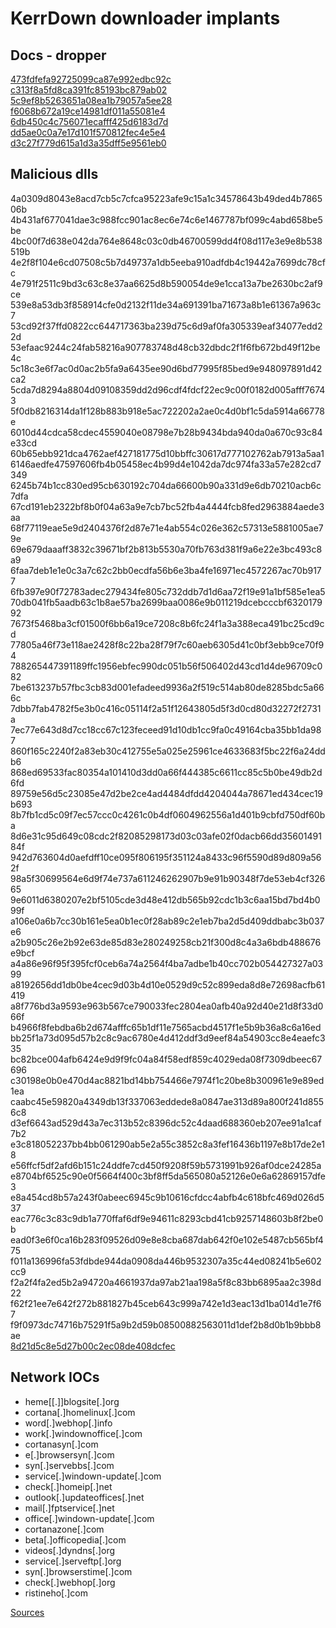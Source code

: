 # KerrDown downloader implants


## Docs - dropper
[473fdfefa92725099ca87e992edbc92c](https://www.virustotal.com/gui/file/73dcbcc47d6bd95dcf031ebbd34ac42301a20ee1143ac130b405e79b4ba40fc8/detection)  
[c313f8a5fd8ca391fc85193bc879ab02](https://www.virustotal.com/gui/file/89e19df797481ae2d2c895bcf030fe19e581976d2aef90c89bd6b3408579bfc3/detection)  
[5c9ef8b5263651a08ea1b79057a5ee28](https://www.virustotal.com/gui/file/a4a066341b4172d2cb752de4b938bf678ceb627ecb72594730b78bd05a2fad9d/detection)  
[f6068b672a19ce14981df011a55081e4](https://www.virustotal.com/gui/file/8bf22202e4fd4c005afde2266413cba9d1b749b1a2d75deac0c35728b5eb3af8/detection)  
[6db450c4c756071ecafff425d6183d7d](https://www.virustotal.com/gui/file/df8210d20c5eb80d44ba8fa4c41c26c8421dcb20168e4f796e4955e01ebc9e13/detection)  
[dd5ae0c0a7e17d101f570812fec4e5e4](https://www.virustotal.com/gui/file/94fab926b73a6a5bc71d655c8d611b40e80464da9f1134bfce7b930e23e273ab/detection)  
[d3c27f779d615a1d3a35dff5e9561eb0](https://www.virustotal.com/gui/file/4321a9f95901a77b4acfbaef3596cf681712345e1cbd764873c6643fe9da7331/detection)  

## Malicious dlls
4a0309d8043e8acd7cb5c7cfca95223afe9c15a1c34578643b49ded4b786506b 
4b431af677041dae3c988fcc901ac8ec6e74c6e1467787bf099c4abd658be5be 
4bc00f7d638e042da764e8648c03c0db46700599dd4f08d117e3e9e8b538519b 
4e2f8f104e6cd07508c5b7d49737a1db5eeba910adfdb4c19442a7699dc78cfc 
4e791f2511c9bd3c63c8e37aa6625d8b590054de9e1cca13a7be2630bc2af9ce 
539e8a53db3f858914cfe0d2132f11de34a691391ba71673a8b1e61367a963c7 
53cd92f37ffd0822cc644717363ba239d75c6d9af0fa305339eaf34077edd22d 
53efaac9244c24fab58216a907783748d48cb32dbdc2f1f6fb672bd49f12be4c 
5c18c3e6f7ac0d0ac2b5fa9a6435ee90d6bd77995f85bed9e948097891d42ca2 
5cda7d8294a8804d09108359dd2d96cdf4fdcf22ec9c00f0182d005afff76743 
5f0db8216314da1f128b883b918e5ac722202a2ae0c4d0bf1c5da5914a66778e 
6010d44cdca58cdec4559040e08798e7b28b9434bda940da0a670c93c84e33cd 
60b65ebb921dca4762aef427181775d10bbffc30617d777102762ab7913a5aa1 
6146aedfe47597606fb4b05458ec4b99d4e1042da7dc974fa33a57e282cd7349 
6245b74b1cc830ed95cb630192c704da66600b90a331d9e6db70210acb6c7dfa 
67cd191eb2322bf8b0f04a63a9e7cb7bc52fb4a4444fcb8fed2963884aede3aa 
68f77119eae5e9d2404376f2d87e71e4ab554c026e362c57313e5881005ae79e 
69e679daaaff3832c39671bf2b813b5530a70fb763d381f9a6e22e3bc493c8a9 
6faa7deb1e1e0c3a7c62c2bb0ecdfa56b6e3ba4fe16971ec4572267ac70b9177 
6fb397e90f72783adec279434fe805c732ddb7d1d6aa72f19e91a1bf585e1ea5 
70db041fb5aadb63c1b8ae57ba2699baa0086e9b011219dcebcccbf632017992 
7673f5468ba3cf01500f6bb6a19ce7208c8b6fc24f1a3a388eca491bc25cd9cd 
77805a46f73e118ae2428f8c22ba28f79f7c60aeb6305d41c0bf3ebb9ce70f94 
788265447391189ffc1956ebfec990dc051b56f506402d43cd1d4de96709c082 
7be613237b57fbc3cb83d001efadeed9936a2f519c514ab80de8285bdc5a666c 
7dbb7fab4782f5e3b0c416c05114f2a51f12643805d5f3d0cd80d32272f2731a 
7ec77e643d8d7cc18cc67c123feceed91d10db1cc9fa0c49164cba35bb1da987 
860f165c2240f2a83eb30c412755e5a025e25961ce4633683f5bc22f6a24ddb6 
868ed69533fac80354a101410d3dd0a66f444385c6611cc85c5b0be49db2d6fd 
89759e56d5c23085e47d2be2ce4ad4484dfdd4204044a78671ed434cec19b693 
8b7fb1cd5c09f7ec57ccc0c4261c0b4df0604962556a1d401b9cbfd750df60ba 
8d6e31c95d649c08cdc2f82085298173d03c03afe02f0dacb66dd3560149184f 
942d763604d0aefdff10ce095f806195f351124a8433c96f5590d89d809a562f 
98a5f30699564e6d9f74e737a611246262907b9e91b90348f7de53eb4cf32665 
9e6011d6380207e2bf5105cde3d48e412db565b92cdc1b3c6aa15bd7bd4b099f 
a106e0a6b7cc30b161e5ea0b1ec0f28ab89c2e1eb7ba2d5d409ddbabc3b037e6 
a2b905c26e2b92e63de85d83e280249258cb21f300d8c4a3a6bdb488676e9bcf 
a4a86e96f95f395fcf0ceb6a74a2564f4ba7adbe1b40cc702b054427327a0399 
a8192656dd1db0be4cec9d03b4d10e0529d9c52c899eda8d8e72698acfb61419 
a8f776bd3a9593e963b567ce790033fec2804ea0afb40a92d40e21d8f33d066f 
b4966f8febdba6b2d674afffc65b1df11e7565acbd4517f1e5b9b36a8c6a16ed 
bb25f1a73d095d57b2c8c9ac6780e4d412ddf3d9eef84a54903cc8e4eaefc335 
bc82bce004afb6424e9d9f9fc04a84f58edf859c4029eda08f7309dbeec67696 
c30198e0b0e470d4ac8821bd14bb754466e7974f1c20be8b300961e9e89ed1ea 
caabc45e59820a4349db13f337063eddede8a0847ae313d89a800f241d8556c8 
d3ef6643ad529d43a7ec313b52c8396dc52c4daad688360eb207ee91a1caf7b2 
e3c818052237bb4bb061290ab5e2a55c3852c8a3fef16436b1197e8b17de2e18 
e56ffcf5df2afd6b151c24ddfe7cd450f9208f59b5731991b926af0dce24285a 
e8704bf6525c90e0f5664f400c3bf8ff5da565080a52126e0e6a62869157dfe3 
e8a454cd8b57a243f0abeec6945c9b10616cfdcc4abfb4c618bfc469d026d537 
eac776c3c83c9db1a770ffaf6df9e94611c8293cbd41cb9257148603b8f2be0b 
ead0f3e6f0ca16b283f09526d09e8e8cba687dab642f0e102e5487cb565bf475 
f011a136996fa53fdbde944da0908da446b9532307a35c44ed08241b5e602cc9 
f2a2f4fa2ed5b2a94720a4661937da97ab21aa198a5f8c83bb6895aa2c398d22 
f62f21ee7e642f272b881827b45ceb643c999a742e1d3eac13d1ba014d1e7f67 
f9f0973dc74716b75291f5a9b2d59b08500882563011d1def2b8d0b1b9bbb8ae  
[8d21d5c8e5d27b00c2ec08de408dcfec](https://www.virustotal.com/gui/file/040abac56542a2e0f384adf37c8f95b2b6e6ce3a0ff969e3c1d572e6b4053ff3/detection)  

## Network IOCs

* heme[[.]]blogsite[.]org 
* cortana[.]homelinux[.]com 
* word[.]webhop[.]info 
* work[.]windownoffice[.]com 
* cortanasyn[.]com 
* e[.]browsersyn[.]com 
* syn[.]servebbs[.]com 
* service[.]windown-update[.]com 
* check[.]homeip[.]net 
* outlook[.]updateoffices[.]net 
* mail[.]fptservice[.]net 
* office[.]windown-update[.]com 
* cortanazone[.]com 
* beta[.]officopedia[.]com 
* videos[.]dyndns[.]org 
* service[.]serveftp[.]org 
* syn[.]browserstime[.]com 
* check[.]webhop[.]org 
* ristineho[.]com

[Sources](https://unit42.paloaltonetworks.com/tracking-oceanlotus-new-downloader-kerrdown/)
